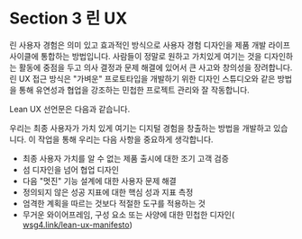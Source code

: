 # Section 3 린 UX

린 사용자 경험은 의미 있고 효과적인 방식으로 사용자 경험 디자인을 제품 개발 라이프사이클에 통합하는 방법입니다. 사람들이 정말로 원하고 가치있게 여기는 것을 디자인하는 활동에 중점을 두고 의사 결정과 문제 해결에 있어서 큰 사고와 창의성을 장려합니다. 린 UX 접근 방식은 "가벼운" 프로토타입을 개발하기 위한 디자인 스튜디오와 같은 방법을 통해 유연성과 협업을 강조하는 민첩한 프로젝트 관리와 잘 작동합니다.

Lean UX 선언문은 다음과 같습니다.

우리는 최종 사용자가 가치 있게 여기는 디지털 경험을 창출하는 방법을 개발하고 있습니다. 이 작업을 통해 우리는 다음 사항을 중요하게 생각합니다.

- 최종 사용자 가치를 알 수 없는 제품 출시에 대한 조기 고객 검증
- 섬 디자인을 넘어 협업 디자인
- 다음 "멋진" 기능 설계에 대한 사용자 문제 해결
- 정의되지 않은 성공 지표에 대한 핵심 성과 지표 측정
- 엄격한 계획을 따르는 것보다 적절한 도구를 적용하는 것
- 무거운 와이어프레임, 구성 요소 또는 사양에 대한 민첩한 디자인( [wsg4.link/lean-ux-manifesto](http://wsg4.link/lean-ux-manifesto))
